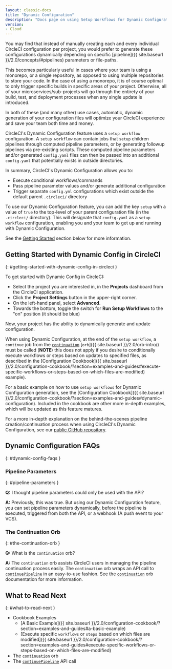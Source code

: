 ```yaml
---
layout: classic-docs
title: "Dynamic Configuration"
description: "Docs page on using Setup Workflows for Dynamic Configuration"
version:
- Cloud
---
```


You may find that instead of manually creating each and every individual CircleCI configuration per project,
you would prefer to generate these configurations dynamically depending on specific [pipeline]({{ site.baseurl }}/2.0/concepts/#pipelines) 
parameters or file-paths.

This becomes particularly useful in cases where your team is using a monorepo, or a single repository, as opposed to
using multiple repositories to store your code. In the case of using a monorepo, it is of course optimal to only trigger 
specific builds in specific areas of your project. Otherwise, all of your microservices/sub-projects will go through 
the entirety of your build, test, and deployment processes when any single update is introduced. 

In both of these (and many other) use cases, automatic, dynamic generation of your configuration files will optimize your
CircleCI experience and save your team both time and money.

CircleCI's Dynamic Configuration feature uses a `setup workflow` configuration. A `setup workflow` can contain jobs that
`setup` children pipelines through computed pipeline parameters, or by generating followup pipelines via pre-existing scripts.
These computed pipeline parameters and/or generated `config.yaml` files can then be passed into an additional `config.yaml`
that potentially exists in outside directories.

In summary, CircleCI's Dynamic Configuration allows you to:

- Execute conditional workflows/commands
- Pass pipeline parameter values and/or generate additional configuration
- Trigger separate `config.yml` configurations which exist outside the default parent `.circleci/` directory

To use our Dynamic Configuration feature, you can add the key `setup` with a value of `true` to the top-level of your 
parent configuration file (in the `.circleci/` directory). This will designate that `config.yaml` as a `setup workflow` 
configuration, enabling you and your team to get up and running with Dynamic Configuration.

See the [Getting Started](#getting-started-with-dynamic-config-in-circleci) section below for more 
information.

## Getting Started with Dynamic Config in CircleCI
{: #getting-started-with-dynamic-config-in-circleci }

To get started with Dynamic Config in CircleCI: 

- Select the project you are interested in, in the **Projects** dashboard from the CircleCI application.
- Click the **Project Settings** button in the upper-right corner.
- On the left-hand panel, select **Advanced**.
- Towards the bottom, toggle the switch for **Run Setup Workflows** to the "on" position (it should be blue)

<!-- INCLUDE A SCREENSHOT AFTER GA -->

Now, your project has the ability to dynamically generate and update configuration.

When using Dynamic Configuration, at the end of the `setup workflow`, a `continue` job from the [`continuation`](https://circleci.com/developer/orbs/orb/circleci/continuation) 
[`orb`]({{ site.baseurl }}/2.0/orb-intro/) must be called (**NOTE:** this does not apply if you desire to conditionally execute
workflows or steps based on updates to specified files, as described in the [Configuration Cookbook]({{ site.baseurl }}/2.0/configuration-cookbook/?section=examples-and-guides#execute-specific-workflows-or-steps-based-on-which-files-are-modified) example).

For a basic example on how to use `setup workflows` for Dynamic Configuration generation, see the [Configuration Cookbook]({{ site.baseurl }}/2.0/configuration-cookbook/?section=examples-and-guides#dynamic-configuration).
Included in the cookbook are other more in-depth examples, which will be updated as this feature matures.

For a more in-depth explanation on the behind-the-scenes pipeline creation/continuation process when using CircleCI's Dynamic Configuration,
see our [public GitHub repository](https://github.com/CircleCI-Public/api-preview-docs/blob/master/docs/setup-workflows.md#concepts).

## Dynamic Configuration FAQs
{: #dynamic-config-faqs }

### Pipeline Parameters
{: #pipeline-parameters }

**Q:** I thought pipeline parameters could only be used with the API?

**A:** Previously, this was true. But using our Dynamic Configuration feature, you can set pipeline parameters dynamically, 
before the pipeline is executed, triggered from both the API, or a webhook (A push event to your VCS).

### The Continuation Orb
{: #the-continuation-orb }

**Q:** What is the `continuation` orb?

**A:** The `continuation` orb assists CircleCI users in managing the pipeline continuation process easily. The
`continuation` orb wraps an API call to [`continuePipeline`](https://circleci.com/docs/api/v2/#operation/continuePipeline)
in an easy-to-use fashion. See the [`continuation`](https://circleci.com/developer/orbs/orb/circleci/continuation) orb
documentation for more information.

## What to Read Next
{: #what-to-read-next }
- Cookbook Examples
  - [A Basic Example]({{ site.baseurl }}/2.0/configuration-cookbook/?section=examples-and-guides#a-basic-example)
  - [Execute specific `workflows` or `steps` based on which files are modified]({{ site.baseurl }}/2.0/configuration-cookbook/?section=examples-and-guides#execute-specific-workflows-or-steps-based-on-which-files-are-modified)
- The [`continuation`](https://circleci.com/developer/orbs/orb/circleci/continuation) orb
- The [`continuePipeline`](https://circleci.com/docs/api/v2/#operation/continuePipeline) API call